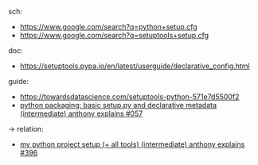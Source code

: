 sch:
- https://www.google.com/search?q=python+setup.cfg
- https://www.google.com/search?q=setuptools+setup.cfg

doc:
- https://setuptools.pypa.io/en/latest/userguide/declarative_config.html

guide:
- https://towardsdatascience.com/setuptools-python-571e7d5500f2
- [python packaging: basic setup.py and declarative metadata (intermediate) anthony explains #057](https://youtu.be/GaWs-LenLYE)


-> relation:
- [my python project setup (+ all tools) (intermediate) anthony explains #396](https://youtu.be/q8DkatMZvUs)
